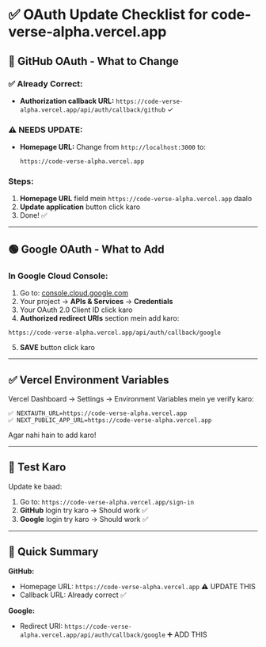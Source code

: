 # ✅ OAuth Update Checklist for code-verse-alpha.vercel.app

## 🔵 GitHub OAuth - What to Change

### ✅ Already Correct:
- **Authorization callback URL:** `https://code-verse-alpha.vercel.app/api/auth/callback/github` ✓

### ⚠️ NEEDS UPDATE:
- **Homepage URL:** Change from `http://localhost:3000` to:
  ```
  https://code-verse-alpha.vercel.app
  ```

### Steps:
1. **Homepage URL** field mein `https://code-verse-alpha.vercel.app` daalo
2. **Update application** button click karo
3. Done! ✅

---

## 🟢 Google OAuth - What to Add

### In Google Cloud Console:

1. Go to: [console.cloud.google.com](https://console.cloud.google.com)
2. Your project → **APIs & Services** → **Credentials**
3. Your OAuth 2.0 Client ID click karo
4. **Authorized redirect URIs** section mein add karo:

```
https://code-verse-alpha.vercel.app/api/auth/callback/google
```

5. **SAVE** button click karo

---

## ✅ Vercel Environment Variables

Vercel Dashboard → Settings → Environment Variables mein ye verify karo:

```
✅ NEXTAUTH_URL=https://code-verse-alpha.vercel.app
✅ NEXT_PUBLIC_APP_URL=https://code-verse-alpha.vercel.app
```

Agar nahi hain to add karo!

---

## 🧪 Test Karo

Update ke baad:
1. Go to: `https://code-verse-alpha.vercel.app/sign-in`
2. **GitHub** login try karo → Should work ✅
3. **Google** login try karo → Should work ✅

---

## 📝 Quick Summary

**GitHub:**
- Homepage URL: `https://code-verse-alpha.vercel.app` ⚠️ UPDATE THIS
- Callback URL: Already correct ✅

**Google:**
- Redirect URI: `https://code-verse-alpha.vercel.app/api/auth/callback/google` ➕ ADD THIS

